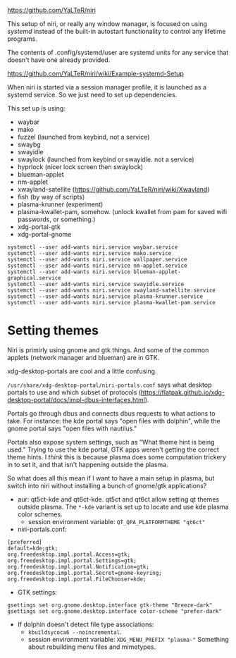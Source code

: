 https://github.com/YaLTeR/niri

This setup of niri, or really any window manager, is focused on using
*systemd* instead of the built-in autostart functionality to control any 
lifetime programs.

The contents of .config/systemd/user are systemd units for any service
that doesn't have one already provided.

https://github.com/YaLTeR/niri/wiki/Example-systemd-Setup

When niri is started via a session manager profile, it is launched as a
systemd service. So we just need to set up dependencies.

This set up is using:
- waybar
- mako
- fuzzel (launched from keybind, not a service)
- swaybg
- swayidle
- swaylock (launched from keybind or swayidle. not a service)
- hyprlock (nicer lock screen then swaylock)
- blueman-applet
- nm-applet
- xwayland-satellite (https://github.com/YaLTeR/niri/wiki/Xwayland)
- fish (by way of scripts)
- plasma-krunner (experiment)
- plasma-kwallet-pam, somehow. (unlock kwallet from pam for saved wifi passwords, or something.)
- xdg-portal-gtk
- xdg-portal-gnome

```
systemctl --user add-wants niri.service waybar.service
systemctl --user add-wants niri.service mako.service
systemctl --user add-wants niri.service wallpaper.service
systemctl --user add-wants niri.service nm-applet.service
systemctl --user add-wants niri.service blueman-applet-graphical.service
systemctl --user add-wants niri.service swayidle.service
systemctl --user add-wants niri.service xwayland-satellite.service
systemctl --user add-wants niri.service plasma-krunner.service
systemctl --user add-wants niri.service plasma-kwallet-pam.service
```

# Setting themes
Niri is primirly using gnome and gtk things. And some of the common applets (network manager and blueman)
are in GTK.

xdg-desktop-portals are cool and a little confusing.

`/usr/share/xdg-desktop-portal/niri-portals.conf` says what desktop portals to use and which
subset of protocols (https://flatpak.github.io/xdg-desktop-portal/docs/impl-dbus-interfaces.html).

Portals go through dbus and connects dbus requests to what actions to take.
For instance: the kde portal says "open files with dolphin", while the gnome portal says
"open files with nautilus."

Portals also expose system settings, such as "What theme hint is being used."
Trying to use the kde portal, GTK apps weren't getting the correct theme hints.
I *think* this is because plasma does some computation trickery in to set it, and that 
isn't happening outside the plasma.

So what does all this mean if I want to have a main setup in plasma, but switch into
niri without installing a bunch of gnome/gtk applications?

- aur: qt5ct-kde and qt6ct-kde. qt5ct and qt6ct allow setting qt themes outside 
plasma. The `*-kde` variant is set up to locate and use kde plasma color schemes.
  - session environment variable: `QT_QPA_PLATFORMTHEME "qt6ct"`
- niri-portals.conf:
``` 
[preferred]
default=kde;gtk;
org.freedesktop.impl.portal.Access=gtk;
org.freedesktop.impl.portal.Settings=gtk;
org.freedesktop.impl.portal.Notification=gtk;
org.freedesktop.impl.portal.Secret=gnome-keyring;
org.freedesktop.impl.portal.FileChooser=kde;
```
- GTK settings:
```
gsettings set org.gnome.desktop.interface gtk-theme "Breeze-dark"
gsettings set org.gnome.desktop.interface color-scheme "prefer-dark"
```
- If dolphin doesn't detect file type associations: 
  - `kbuildsycoca6 --noincremental`.
  - session environment variable: `XDG_MENU_PREFIX "plasma-"`
Something about rebuilding menu files and mimetypes.
